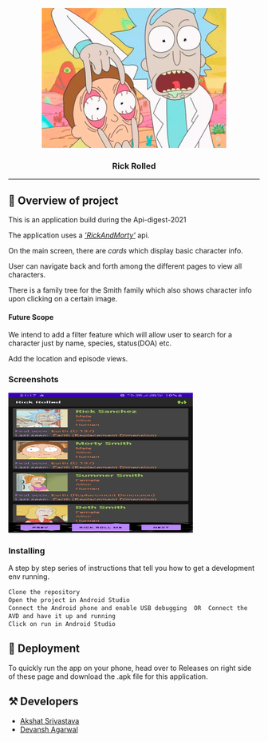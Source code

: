 <p align="center">
  <a href="" rel="noopener">
 <img width=370px height=280px src="https://github.com/Arsh150701/api-digest-2021/blob/team%2326/team%2326%20-%205/app/src/main/res/drawable/rickmortyrepoimg.jpg" alt="Project logo"></a>
</p>
<h3 align="center">Rick Rolled</h3>

---

## 📝 Overview of project
This is an application build during the Api-digest-2021

The application uses a [_'RickAndMorty'_](https://rickandmortyapi.com) api.

On the main screen, there are _cards_ which display basic character info.

User can navigate back and forth among the different pages to view all characters.

There is a family tree for the Smith family which also shows character info upon clicking on a certain image.

#### Future Scope
We intend to add a filter feature which will allow user to search for a character just by name, species, status(DOA) etc.

Add the location and episode views.


### Screenshots
<img width=370px height=280px src="https://github.com/Arsh150701/api-digest-2021/blob/main/team%2326%20-%205/Rickrolled%20homepage.jpeg"/>


### Installing

A step by step series of instructions that tell you how to get a development env running.

```
Clone the repository
Open the project in Android Studio
Connect the Android phone and enable USB debugging  OR  Connect the AVD and have it up and running
Click on run in Android Studio
```

## 🚀 Deployment

To quickly run the app on your phone, head over to Releases on right side of these page and download the .apk file for this application.

## ⚒️ Developers

- [Akshat Srivastava](https://github.com/Arsh150701)
- [Devansh Agarwal](https://github.com/devanshagar783)
